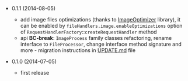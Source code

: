 * 0.1.1 (2014-08-05)

    * add image files optimizations (thanks to [ImageOptimizer](https://github.com/psliwa/image-optimizer) library), it can be enabled by `fileHandlers.image.enableOptimizations` option of `RequestHandlerFactory`::`createRequestHandler` method
    * api **BC-break**: `ImageProcess` family classes refactoring, rename interface to `FileProcessor`, change interface method signature and more - migration instructions in [UPDATE.md](UPDATE.md) file

* 0.1.0 (2014-07-05)

    * first release